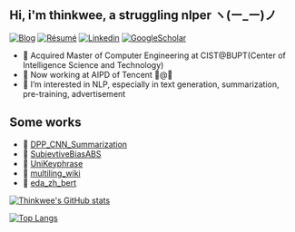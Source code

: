 ## Hi, i'm thinkwee, a struggling nlper ヽ(ー_ー)ノ
[![Blog](http://img.shields.io/badge/-Blog-blue?style=flat-square&logo=hexo&logoColor=white)](https://thinkwee.top) 
[![Résumé](https://img.shields.io/badge/Résumé-black?style=flat-square&logo=github&logoColor=white)](https://thinkwee.top/about/)
[![Linkedin](https://img.shields.io/badge/LinkedIn-darkgreen?style=flat-square&logo=Linkedin&logoColor=white&link=https://www.linkedin.com/in/thinkwee/)](https://www.linkedin.com/in/thinkwee/)
[![GoogleScholar](https://img.shields.io/badge/GoogleScholar-orange?style=flat-square&logo=google-scholar&logoColor=white&link=https://scholar.google.com/citations?view_op=list_works&hl=en&user=QvW2leIAAAAJ)](https://scholar.google.com/citations?view_op=list_works&hl=en&user=QvW2leIAAAAJ)

- 🔭 Acquired Master of Computer Engineering at CIST@BUPT(Center of Intelligence Science and Technology)
- 🚀 Now working at AIPD of Tencent 🤖@🐧
- 🌱 I’m interested in NLP, especially in text generation, summarization, pre-training, advertisement

## Some works
- 📙 [DPP_CNN_Summarization](https://github.com/thinkwee/DPP_CNN_Summarization)
- 📘 [SubjevtiveBiasABS](https://github.com/thinkwee/SubjectiveBiasABS)
- 📗 [UniKeyphrase](https://github.com/thinkwee/UniKeyphrase)
- 🏁 [multiling_wiki](https://github.com/thinkwee/multiling2019_wiki)
- 🧰 [eda_zh_bert](https://github.com/thinkwee/eda_zh_bert)


[![Thinkwee's GitHub stats](https://github-readme-stats.vercel.app/api?username=thinkwee&count_private=true&show_icons=true&include_all_commits=true&bg_color=15,2F4F4F,DD5182,960B7E,9FE6E8&title_color=FFFFFF&text_color=FFFFFF&icon_color=FFFFFF)](https://github.com/thinkwee)

[![Top Langs](https://github-readme-stats.vercel.app/api/top-langs/?username=thinkwee&&layout=compact)](https://github.com/thinkwee)
